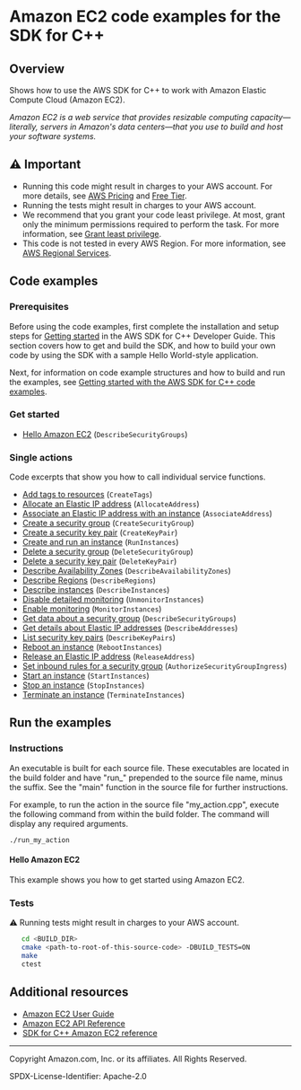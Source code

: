 # Amazon EC2 code examples for the SDK for C++

## Overview

Shows how to use the AWS SDK for C++ to work with Amazon Elastic Compute Cloud (Amazon EC2).

<!--custom.overview.start-->
<!--custom.overview.end-->

_Amazon EC2 is a web service that provides resizable computing capacity—literally, servers in Amazon's data centers—that you use to build and host your software systems._

## ⚠ Important

* Running this code might result in charges to your AWS account. For more details, see [AWS Pricing](https://aws.amazon.com/pricing/) and [Free Tier](https://aws.amazon.com/free/).
* Running the tests might result in charges to your AWS account.
* We recommend that you grant your code least privilege. At most, grant only the minimum permissions required to perform the task. For more information, see [Grant least privilege](https://docs.aws.amazon.com/IAM/latest/UserGuide/best-practices.html#grant-least-privilege).
* This code is not tested in every AWS Region. For more information, see [AWS Regional Services](https://aws.amazon.com/about-aws/global-infrastructure/regional-product-services).

<!--custom.important.start-->
<!--custom.important.end-->

## Code examples

### Prerequisites



Before using the code examples, first complete the installation and setup steps
for [Getting started](https://docs.aws.amazon.com/sdk-for-cpp/v1/developer-guide/getting-started.html) in the AWS SDK for
C++ Developer Guide.
This section covers how to get and build the SDK, and how to build your own code by using the SDK with a
sample Hello World-style application.

Next, for information on code example structures and how to build and run the examples, see [Getting started with the AWS SDK for C++ code examples](https://docs.aws.amazon.com/sdk-for-cpp/v1/developer-guide/getting-started-code-examples.html).


<!--custom.prerequisites.start-->
<!--custom.prerequisites.end-->

### Get started

- [Hello Amazon EC2](hello_ec2/CMakeLists.txt#L4) (`DescribeSecurityGroups`)


### Single actions

Code excerpts that show you how to call individual service functions.

- [Add tags to resources](create_instance.cpp#L74) (`CreateTags`)
- [Allocate an Elastic IP address](allocate_address.cpp#L45) (`AllocateAddress`)
- [Associate an Elastic IP address with an instance](allocate_address.cpp#L60) (`AssociateAddress`)
- [Create a security group](create_security_group.cpp#L61) (`CreateSecurityGroup`)
- [Create a security key pair](create_key_pair.cpp#L35) (`CreateKeyPair`)
- [Create and run an instance](create_instance.cpp#L46) (`RunInstances`)
- [Delete a security group](delete_security_group.cpp#L34) (`DeleteSecurityGroup`)
- [Delete a security key pair](delete_key_pair.cpp#L35) (`DeleteKeyPair`)
- [Describe Availability Zones](describe_regions_and_zones.cpp#L40) (`DescribeAvailabilityZones`)
- [Describe Regions](describe_regions_and_zones.cpp#L43) (`DescribeRegions`)
- [Describe instances](describe_instances.cpp#L35) (`DescribeInstances`)
- [Disable detailed monitoring](monitor_instance.cpp#L84) (`UnmonitorInstances`)
- [Enable monitoring](monitor_instance.cpp#L37) (`MonitorInstances`)
- [Get data about a security group](describe_security_groups.cpp#L36) (`DescribeSecurityGroups`)
- [Get details about Elastic IP addresses](describe_addresses.cpp#L35) (`DescribeAddresses`)
- [List security key pairs](describe_key_pairs.cpp#L35) (`DescribeKeyPairs`)
- [Reboot an instance](reboot_instance.cpp#L34) (`RebootInstances`)
- [Release an Elastic IP address](release_address.cpp#L33) (`ReleaseAddress`)
- [Set inbound rules for a security group](allocate_address.cpp#L41) (`AuthorizeSecurityGroupIngress`)
- [Start an instance](start_stop_instance.cpp#L39) (`StartInstances`)
- [Stop an instance](start_stop_instance.cpp#L85) (`StopInstances`)
- [Terminate an instance](terminate_instances.cpp#L32) (`TerminateInstances`)


<!--custom.examples.start-->
<!--custom.examples.end-->

## Run the examples

### Instructions

An executable is built for each source file. These executables are located in the build folder and have
"run_" prepended to the source file name, minus the suffix. See the "main" function in the source file for further instructions.

For example, to run the action in the source file "my_action.cpp", execute the following command from within the build folder. The command
will display any required arguments.

```
./run_my_action
```

<!--custom.instructions.start-->
<!--custom.instructions.end-->

#### Hello Amazon EC2

This example shows you how to get started using Amazon EC2.



### Tests

⚠ Running tests might result in charges to your AWS account.



```sh
   cd <BUILD_DIR>
   cmake <path-to-root-of-this-source-code> -DBUILD_TESTS=ON
   make
   ctest
```


<!--custom.tests.start-->
<!--custom.tests.end-->

## Additional resources

- [Amazon EC2 User Guide](https://docs.aws.amazon.com/AWSEC2/latest/UserGuide/concepts.html)
- [Amazon EC2 API Reference](https://docs.aws.amazon.com/AWSEC2/latest/APIReference/Welcome.html)
- [SDK for C++ Amazon EC2 reference](https://sdk.amazonaws.com/cpp/api/LATEST/aws-cpp-sdk-ec2/html/annotated.html)

<!--custom.resources.start-->
<!--custom.resources.end-->

---

Copyright Amazon.com, Inc. or its affiliates. All Rights Reserved.

SPDX-License-Identifier: Apache-2.0